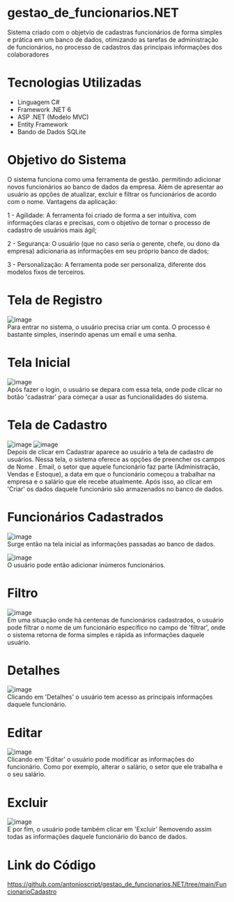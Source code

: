 # gestao_de_funcionarios.NET
 Sistema criado com o objetvio de cadastras funcionários de forma simples e prática em um banco de dados, otimizando as tarefas de administração de funcionários, no processo de cadastros das principais informações dos colaboradores
 
 # Tecnologias Utilizadas 
 - Linguagem C# 
- Framework .NET 6
- ASP .NET (Modelo MVC)
- Entity Framework
- Bando de Dados SQLite

 # Objetivo do Sistema
O sistema funciona como uma ferramenta de gestão. permitindo adicionar novos funcionários ao banco de dados da empresa. Além de apresentar ao usuário as opções de atualizar, excluir e filtrar os funcionários de acordo com o nome. 
Vantagens da aplicação:

1 - Agilidade: A ferramenta foi criado de forma a ser intuitiva, com informações claras e precisas, com o objetivo de tornar o processo de cadastro de usuários mais ágil;

2 - Segurança: O usuário (que no caso seria o gerente, chefe, ou dono da empresa) adicionaria as informações em seu próprio banco de dados;

3 - Personalização: A ferramenta pode ser personaliza, diferente dos modelos fixos de terceiros.

 # Tela de Registro
 
 ![image](https://user-images.githubusercontent.com/10932478/173902788-79453f5d-d1a4-46ff-a178-657cc60287c0.png)
<br/> Para entrar no sistema, o usuário precisa criar um conta. O processo é bastante simples, inserindo apenas um email e uma senha.
 
 # Tela Inicial
 
 ![image](https://user-images.githubusercontent.com/10932478/173902857-c2d09fec-fe76-406c-abda-dfeccbac3441.png)
 <br/> Após fazer o login, o usuário se depara com essa tela, onde pode clicar no botão 'cadastrar' para começar a usar as funcionalidades do sistema.
 
 # Tela de Cadastro
 
 ![image](https://user-images.githubusercontent.com/10932478/173902910-db4ca13a-2259-4323-ac05-48a60812b527.png)
 ![image](https://user-images.githubusercontent.com/10932478/173902928-f24d6775-6df8-4ed0-93f5-c8721366f2a1.png)
<br/>  Depois de clicar em Cadastrar aparece ao usuário a tela de cadastro de usuários. Nessa tela, o sistema oferece as opções de preencher os campos de Nome . Email, o setor que aquele funcionário faz parte (Administração, Vendas e Estoque), a data em que o funcionário começou a trabalhar na empresa e o salário que ele recebe atualmente. Após isso, ao clicar em 'Criar' os dados daquele funcionário são armazenados no banco de dados.

 
 # Funcionários Cadastrados
 
 ![image](https://user-images.githubusercontent.com/10932478/173903014-ba2ed340-021f-41b9-bab9-7ec596daff66.png)
<br/> Surge então na tela inicial as informações passadas ao banco de dados.

![image](https://user-images.githubusercontent.com/10932478/173903160-6cb5467b-bc62-4888-8a3f-28a6f06027be.png)
<br/> O usuário pode então adicionar inúmeros funcionários.
 
 # Filtro
 
 ![image](https://user-images.githubusercontent.com/10932478/173903269-267c8deb-83a5-4da7-9e48-3ede6ce8ae52.png)
<br/> Em uma situação onde há centenas de funcionários cadastrados, o usuário pode filtrar o nome de um funcionário específico no campo de 'filtrar', onde o sistema retorna de forma simples e rápida as informações daquele usuário.
 
 # Detalhes
 
 ![image](https://user-images.githubusercontent.com/10932478/173903316-fd6a3973-53d3-43bc-8198-f2eccb62ba4e.png)
<br/> Clicando em 'Detalhes' o usuário tem acesso as principais informações daquele funcionário.
 
 # Editar
 
 ![image](https://user-images.githubusercontent.com/10932478/173903337-65bf560b-209a-4923-91b0-f9940ca3d2d0.png)
<br/>  Clicando em 'Editar' o usuário pode modificar as informações do funcionário. Como por exemplo, alterar o salário, o setor que ele trabalha e o seu salário.

 # Excluir
 
 ![image](https://user-images.githubusercontent.com/10932478/173903387-75d5c7f0-4b01-49cf-a939-7819bf338720.png)
<br/>  E por fim, o usuário pode também clicar em 'Excluir' Removendo assim todas as informações daquele funcionário do banco de dados.
 
 # Link do Código
 https://github.com/antonioscript/gestao_de_funcionarios.NET/tree/main/FuncionarioCadastro
